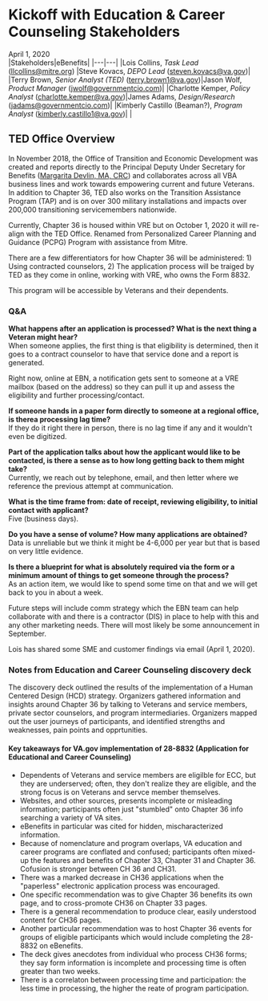 # Kickoff with Education & Career Counseling Stakeholders
April 1, 2020  
|Stakeholders|eBenefits|
|---|---|
|Lois Collins, _Task Lead_ (llcollins@mitre.org) |Steve Kovacs, _DEPO Lead_ (steven.kovacs@va.gov)|
|Terry Brown, _Senior Analyst (TED)_ (terry.brown1@va.gov)|Jason Wolf, _Product Manager_ (jwolf@governmentcio.com)|
|Charlotte Kemper, _Policy Analyst_ (charlotte.kemper@va.gov)|James Adams, _Design/Research_ (jadams@governmentcio.com)|
|Kimberly Castillo (Beaman?), _Program Analyst_ (kimberly.castillo1@va.gov)|   |

## TED Office Overview
In November 2018, the Office of Transition and Economic Development was created and reports directly to the Principal Deputy Under Secretary for Benefits ([Margarita Devlin, MA, CRC](https://www.benefits.va.gov/benefits/bio_margarita_devlin.asp)) and collaborates across all VBA business lines and work towards empowering current and future Veterans.  In addition to Chapter 36, TED also works on the Transition Assistance Program (TAP) and is on over 300 military installations and impacts over 200,000 transitioning servicemembers nationwide.

Currently, Chapter 36 is housed within VRE but on October 1, 2020 it will re-align with the TED Office.  Renamed from Personalized Career Planning and Guidance (PCPG) Program with assistance from Mitre.

There are a few differentiators for how Chapter 36 will be administered: 1)  Using contracted counselors, 2) The application process will be traiged by TED as they come in online, working with VRE, who owns the Form 8832.

This program will be accessible by Veterans and their dependents.

### Q&A
**What happens after an application is processed?  What is the next thing a Veteran might hear?**  
When someone applies, the first thing is that eligibility is determined, then it goes to a contract counselor to have that service done and a report is generated.

Right now, online at EBN, a notification gets sent to someone at a VRE mailbox (based on the address) so they can pull it up and assess the eligibility and further processing/contact.  

**If someone hands in a paper form directly to someone at a regional office, is therea processing lag time?**   
If they do it right there in person, there is no lag time if any and it wouldn't even be digitized.

**Part of the application talks about how the applicant would like to be contacted, is there a sense as to how long getting back to them might take?**  
Currently, we reach out by telephone, email, and then letter where we reference the previous attempt at communication. 

**What is the time frame from: date of receipt, reviewing eligibility, to initial contact with applicant?**  
Five (business days).  

**Do you have a sense of volume?  How many applications are obtained?**  
Data is unreliable but we think it might be 4-6,000 per year but that is based on very little evidence.

**Is there a blueprint for what is absolutely required via the form or a minimum amount of things to get someone through the process?**   
As an action item, we would like to spend some time on that and we will get back to you in about a week.

Future steps will include comm strategy which the EBN team can help collaborate with and there is a contractor (DIS) in place to help with this and any other marketing needs.  There will most likely be some announcement in September.


Lois has shared some SME and customer findings via email (April 1, 2020).

### Notes from Education and Career Counseling discovery deck
The discovery deck outlined the results of the implementation of a Human Centered Design (HCD) strategy. Organizers gathered information and insights around Chapter 36 by talking to Veterans and service members, private sector counselors, and program intermediaries. Organizers mapped out the user journeys of participants, and identified strengths and weaknesses, pain points and opprtunities.

#### Key takeaways for VA.gov implementation of 28-8832 (Application for Educational and Career Counseling)

- Dependents of Veterans and service members are eligilble for ECC, but they are underserved; often, they don't realize they are eligible, and the strong focus is on Veterans and servce member themselves.
- Websites, and other sources, presents incomplete or misleading information; participants often just "stumbled" onto Chapter 36 info searching a variety of VA sites.
- eBenefits in particular was cited for hidden, mischaracterized information.
- Because of nomenclature and program overlaps, VA education and career programs are conflated and confused; participants often mixed-up the features and benefits of Chapter 33, Chapter 31 and Chapter 36. Cofusion is stronger between CH 36 and CH31.
- There was a marked decrease in CH36 applications when the "paperless" electronic application process was encouraged.
- One specific recommendation was to give Chapter 36 benefits its own page, and to cross-promote CH36 on Chapter 33 pages.
- There is a general recommendation to produce clear, easily understood content for CH36 pages.
- Another particular recommendation was to host Chapter 36 events for groups of eligible participants which would include completing the 28-8832 on eBenefits.
- The deck gives anecdotes from individual who process CH36 forms; they say form information is incomplete and processing time is often greater than two weeks.
- There is a correlaton between processing time and participation: the less time in processing, the higher the reate of program participation.


